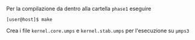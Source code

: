 Per la compilazione da dentro alla cartella `phase1` eseguire

```
[user@host]$ make
```

Crea i file `kernel.core.umps` e `kernel.stab.umps` per l'esecuzione su `μmps3`